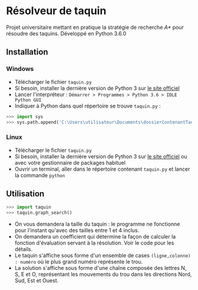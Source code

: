 # Résolveur de taquin
Projet universitaire mettant en pratique la stratégie de recherche _A*_ pour
résoudre des taquins.
Développé en Python 3.6.0

## Installation

### Windows
- Télécharger le fichier `taquin.py`
- Si besoin, installer la dernière version de Python 3 sur 
[le site officiel](https://www.python.org/downloads/windows/)
- Lancer l'interpréteur : `Démarrer > Programmes > Python 3.6 > IDLE Python GUI`
- Indiquer à Python dans quel répertoire se trouve `taquin.py` :
```python
>>> import sys
>>> sys.path.append('C:\Users\utilisateur\Documents\dossierContenantTaquinPy') #exemple
```

### Linux
- Télécharger le fichier `taquin.py`
- Si besoin, installer la dernière version de Python 3 sur 
[le site officiel](https://www.python.org/downloads/windows/) ou avec votre 
gestionnaire de packages habituel
- Ouvrir un terminal, aller dans le répertoire contenant `taquin.py` et lancer
la commande `python`

## Utilisation

```python
>>> import taquin
>>> taquin.graph_search()
```
- On vous demandera la taille du taquin : le programme ne fonctionne pour l'instant
qu'avec des tailles entre 1 et 4 inclus.
- On demandera un coefficient qui détermine la façon de calculer la fonction 
d'évaluation servant à la résolution. Voir le code pour les détails.
- Le taquin s'affiche sous forme d'un ensemble de cases `(ligne,colonne) : numéro`
où le plus grand numéro représente le trou.
- La solution s'affiche sous forme d'une chaîne composée des lettres N, S, E et O,
représentant les mouvements du trou dans les directions Nord, Sud, Est et Ouest.
